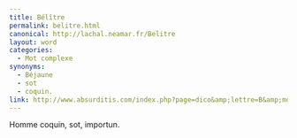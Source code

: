 ```yaml
---
title: Bélître
permalink: belitre.html
canonical: http://lachal.neamar.fr/Belitre
layout: word
categories:
  - Mot complexe
synonyms:
  - Béjaune
  - sot
  - coquin.
link: http://www.absurditis.com/index.php?page=dico&amp;lettre=B&amp;mot=B%E9l%EEtre
---
```


Homme coquin, sot, importun.

